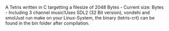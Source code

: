 A Tetris written in C targetting a filesize of 2048 Bytes - Current size:  Bytes - Including 3 channel music!Uses SDL2 (32 Bit version), vondehi and smolJust run make on your Linux-System, the binary (tetris-crt) can be found in the bin folder after compilation.
